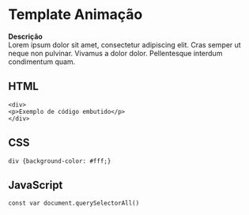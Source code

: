 # Template Animação

 **Descrição**  
Lorem ipsum dolor sit amet, consectetur adipiscing elit. Cras semper ut neque non pulvinar. Vivamus a dolor dolor. Pellentesque interdum condimentum quam. 

## HTML
```
<div>
<p>Exemplo de código embutido</p>
</div>
```
## CSS
```
div {background-color: #fff;}
```
## JavaScript
```
const var document.querySelectorAll()
```
